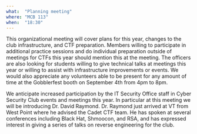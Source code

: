 ```yaml
---
what:  "Planning meeting"
where: "MCB 113"
when:  "18:30"
---
```

This organizational meeting will cover plans for this year, changes to the club infrastructure, and CTF preparation. Members willing to participate in additional practice sessions and do individual preparation outside of meetings for CTFs this year should mention this at the meeting. The officers are also looking for students willing to give technical talks at meetings this year or willing to assist with infrastructure improvements or events. We would also appreciate any volunteers able to be present for any amount of time at the Gobblerfest booth on September 4th from 4pm to 8pm.

We anticipate increased participation by the IT Security Office staff in Cyber Security Club events and meetings this year. In particular at this meeting we will be introducing Dr. David Raymond. Dr. Raymond just arrived at VT from West Point where he advised the Cadet CTF team. He has spoken at several conferences including Black Hat, Shmoocon, and RSA, and has expressed interest in giving a series of talks on reverse engineering for the club. 
